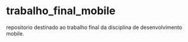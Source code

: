 # trabalho_final_mobile
repositorio destinado ao trabalho final da disciplina de desenvolvimento mobile.
